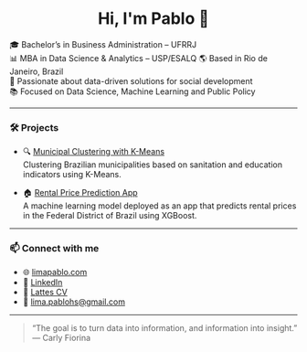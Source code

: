 
<h1 align="center">Hi, I'm Pablo 👋</h1>

🎓 Bachelor’s in Business Administration – UFRRJ  
📊 MBA in Data Science & Analytics – USP/ESALQ 
🌎 Based in Rio de Janeiro, Brazil  
🧠 Passionate about data-driven solutions for social development  
📚 Focused on Data Science, Machine Learning and Public Policy  

---

### 🛠️ Projects

- 🔍 [Municipal Clustering with K-Means](https://github.com/limapablo/kmeans-saneamento-educacao)<br>
  Clustering Brazilian municipalities based on sanitation and education indicators using K-Means.

- 🏠 [Rental Price Prediction App](https://github.com/limapablo/rental-price-prediction)<br>
  A machine learning model deployed as an app that predicts rental prices in the Federal District of Brazil using XGBoost.
---

### 📫 Connect with me

- 🌐 [limapablo.com](https://limapablo.com)  
- 💼 [LinkedIn](https://www.linkedin.com/in/limapablo/)  
- 📄 [Lattes CV](http://lattes.cnpq.br/3015923614657329)  
- 📧 lima.pablohs@gmail.com

---

> “The goal is to turn data into information, and information into insight.” — Carly Fiorina

